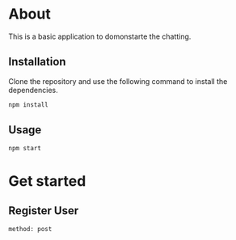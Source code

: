 # About

This is a basic application to domonstarte the chatting.

## Installation

Clone the repository and use the following command to install the dependencies.

```bash
npm install
```

## Usage

```bash
npm start
```
# Get started 

## Register User
``` url: https://ty-chat-app.herokuapp.com/register 
method: post
```

